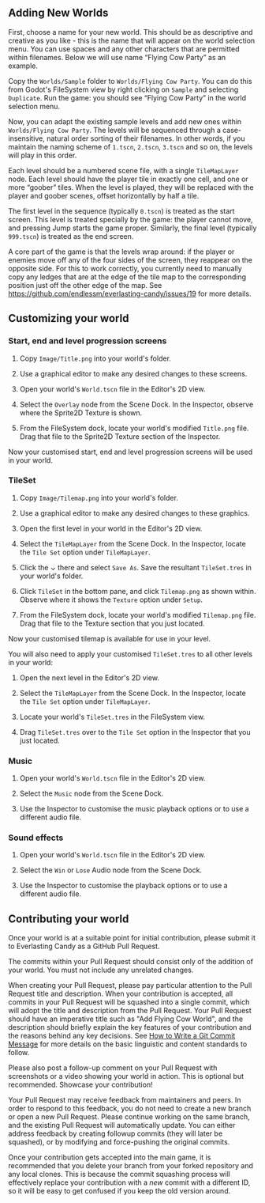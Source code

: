 ## Adding New Worlds

First, choose a name for your new world. This should be as descriptive and creative as you like - this is the name that will appear on the world selection menu. You can use spaces and any other characters that are permitted within filenames. Below we will use name “Flying Cow Party” as an example.

Copy the `Worlds/Sample` folder to `Worlds/Flying Cow Party`. You can do this from Godot's FileSystem view by right clicking on `Sample` and selecting `Duplicate`. Run the game: you should see “Flying Cow Party” in the world selection menu.

Now, you can adapt the existing sample levels and add new ones within `Worlds/Flying Cow Party`. The levels will be sequenced through a case-insensitive, natural order sorting of their filenames. In other words, if you maintain the naming scheme of `1.tscn`, `2.tscn`, `3.tscn` and so on, the levels will play in this order.

Each level should be a numbered scene file, with a single `TileMapLayer` node. Each level should have the player tile in exactly one cell, and one or more “goober” tiles. When the level is played, they will be replaced with the player and goober scenes, offset horizontally by half a tile.

The first level in the sequence (typically `0.tscn`) is treated as the start screen. This level is treated specially by the game: the player cannot move, and pressing Jump starts the game proper. Similarly, the final level (typically `999.tscn`) is treated as the end screen.

A core part of the game is that the levels wrap around: if the player or enemies move off any of the four sides of the screen, they reappear on the opposite side. For this to work correctly, you currently need to manually copy any ledges that are at the edge of the tile map to the corresponding position just off the other edge of the map. See https://github.com/endlessm/everlasting-candy/issues/19 for more details.

## Customizing your world

### Start, end and level progression screens

1. Copy `Image/Title.png` into your world's folder.

2. Use a graphical editor to make any desired changes to these screens.

3. Open your world's `World.tscn` file in the Editor's 2D view.

4. Select the `Overlay` node from the Scene Dock. In the Inspector, observe where the Sprite2D Texture is shown.

5. From the FileSystem dock, locate your world's modified `Title.png` file. Drag that file to the Sprite2D Texture section of the Inspector.

Now your customised start, end and level progression screens will be used in your world.

### TileSet

1. Copy `Image/Tilemap.png` into your world's folder.

2. Use a graphical editor to make any desired changes to these graphics.

3. Open the first level in your world in the Editor's 2D view.

4. Select the `TileMapLayer` from the Scene Dock. In the Inspector, locate the `Tile Set` option under `TileMapLayer`.

5. Click the ⌄ there and select `Save As`. Save the resultant `TileSet.tres` in your world's folder.

6. Click `TileSet` in the bottom pane, and click `Tilemap.png` as shown within. Observe where it shows the `Texture` option under `Setup`.

7. From the FileSystem dock, locate your world's modified `Tilemap.png` file. Drag that file to the Texture section that you just located.

Now your customised tilemap is available for use in your level.

You will also need to apply your customised `TileSet.tres` to all other levels in your world:

1. Open the next level in the Editor's 2D view.

2. Select the `TileMapLayer` from the Scene Dock. In the Inspector, locate the `Tile Set` option under `TileMapLayer`.

3. Locate your world's `TileSet.tres` in the FileSystem view.

4. Drag `TileSet.tres` over to the `Tile Set` option in the Inspector that you just located.

### Music

1. Open your world's `World.tscn` file in the Editor's 2D view.

2. Select the `Music` node from the Scene Dock.

3. Use the Inspector to customise the music playback options or to use a different audio file.

### Sound effects

1. Open your world's `World.tscn` file in the Editor's 2D view.

2. Select the `Win` or `Lose` Audio node from the Scene Dock.

3. Use the Inspector to customise the playback options or to use a different audio file.

## Contributing your world

Once your world is at a suitable point for initial contribution, please submit it to Everlasting Candy as a GitHub Pull Request.

The commits within your Pull Request should consist only of the addition of your world. You must not include any unrelated changes.

When creating your Pull Request, please pay particular attention to the Pull Request title and description. When your contribution is accepted, all commits in your Pull Request will be squashed into a single commit, which will adopt the title and description from the Pull Request. Your Pull Request should have an imperative title such as "Add Flying Cow World", and the description should briefly explain the key features of your contribution and the reasons behind any key decisions. See [How to Write a Git Commit Message](https://cbea.ms/git-commit/) for more details on the basic linguistic and content standards to follow.

Please also post a follow-up comment on your Pull Request with screenshots or a video showing your world in action. This is optional but recommended. Showcase your contribution!

Your Pull Request may receive feedback from maintainers and peers. In order to respond to this feedback, you do not need to create a new branch or open a new Pull Request. Please continue working on the same branch, and the existing Pull Request will automatically update. You can either address feedback by creating followup commits (they will later be squashed), or by modifying and force-pushing the original commits.

Once your contribution gets accepted into the main game, it is recommended that you delete your branch from your forked repository and any local clones. This is because the commit squashing process will effectively replace your contribution with a *new* commit with a different ID, so it will be easy to get confused if you keep the old version around.
